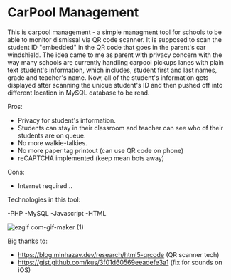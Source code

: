 # CarPool Management

This is carpool management - a simple managment tool for schools to be able to monitor dismissal via QR code scanner.
It is supposed to scan the student ID "embedded" in the QR code that goes in the parent's car windshield.
The idea came to me as parent with privacy concern with the way many schools are currently handling carpool pickups lanes with plain text student's information, which 
includes, student first and last names, grade and teacher's name.
Now, all of the student's information gets displayed after scanning the unique student's ID and then pushed off into different location in MySQL database to be read.

Pros:
- Privacy for student's information.
- Students can stay in their classroom and teacher can see who of their students are on queue.
- No more walkie-talkies.
- No more paper tag printout (can use QR code on phone)
- reCAPTCHA implemented (keep mean bots away)

Cons:
- Internet required...


Technologies in this tool:

-PHP
-MySQL
-Javascript
-HTML




![ezgif com-gif-maker (1)](https://user-images.githubusercontent.com/20650464/209595806-8379244a-5913-49a9-9624-82f82b5b47fe.gif)



Big thanks to:
- https://blog.minhazav.dev/research/html5-qrcode (QR scanner tech)
- https://gist.github.com/kus/3f01d60569eeadefe3a1 (fix for sounds on iOS)



